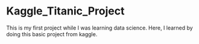 # Kaggle_Titanic_Project
This is my first project while I was learning data science. Here, I learned by doing this basic project from kaggle.

